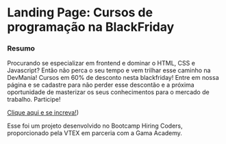 # Landing Page: Cursos de programação na BlackFriday
### Resumo
Procurando se especializar em frontend e dominar o HTML, CSS e Javascript? Então não perca o seu tempo e vem trilhar esse caminho na DevMania!
Cursos em 60% de desconto nesta blackfriday!
Entre em nossa página e se cadastre para não perder esse descontão e a próxima oportunidade de masterizar os seus conhecimentos para o mercado de trabalho. Participe!

[Clique aqui e se increva!](https://landing-page-kohl-phi-64.vercel.app/))

Esse foi um projeto desenvolvido no Bootcamp Hiring Coders, proporcionado pela VTEX em parceria com a Gama Academy.
